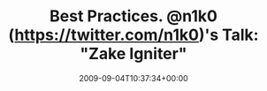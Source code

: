 ---
retweeted: false
source: <a href="http://twitter.com" rel="nofollow">Twitter Web Client</a>
entities:
  hashtags: []
  symbols: []
  user_mentions:
  - name: "@n1k0@mamot.fr"
    screen_name: n1k0
    indices:
    - '16'
    - '21'
    id_str: '6619162'
    id: '6619162'
  urls: []
display_text_range:
- '0'
- '45'
favorite_count: '0'
id_str: '3754399616'
truncated: false
retweet_count: '0'
id: '3754399616'
created_at: Fri Sep 04 10:37:34 +0000 2009
favorited: false
full_text: 'Best Practices. [@n1k0](https://twitter.com/n1k0)''s Talk: "Zake Igniter".'
lang: en
tags:
- pesos/twitter
date: '2009-09-04T10:37:34+00:00'
src: https://twitter.com/bascht/status/3754399616
original_url: https://twitter.com/bascht/status/3754399616
type: twitter_tweet
text: 'Best Practices. [@n1k0](https://twitter.com/n1k0)''s Talk: "Zake Igniter".'
title: 'Best Practices. @n1k0 (https://twitter.com/n1k0)''s Talk: "Zake Igniter"'

---